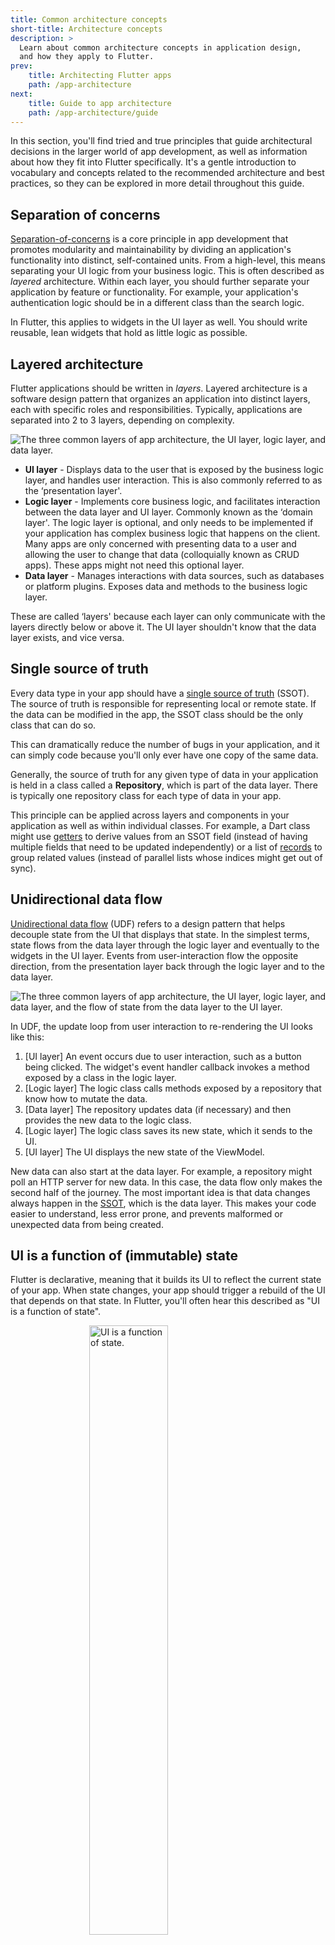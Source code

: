 ```yaml
---
title: Common architecture concepts
short-title: Architecture concepts
description: >
  Learn about common architecture concepts in application design,
  and how they apply to Flutter.
prev:
    title: Architecting Flutter apps
    path: /app-architecture
next:
    title: Guide to app architecture
    path: /app-architecture/guide
---
```


In this section, you'll find tried and true principles that guide architectural
decisions in the larger world of app development, 
as well as information about how they fit into Flutter specifically. 
It's a gentle introduction to vocabulary and concepts related to 
the recommended architecture and best practices, 
so they can be explored in more detail throughout this guide.

## Separation of concerns

[Separation-of-concerns][] is a core principle in app development that 
promotes modularity and maintainability by dividing an application's 
functionality into distinct, self-contained units. From a high-level, 
this means separating your UI logic from your business logic. 
This is often described as *layered* architecture. 
Within each layer, you should further separate your application by
feature or functionality. For example, your application's authentication logic
should be in a different class than the search logic.

In Flutter, this applies to widgets in the UI layer as well. You should write
reusable, lean widgets that hold as little logic as possible.

## Layered architecture

Flutter applications should be written in *layers*. Layered architecture is a
software design pattern that organizes an application into distinct layers, each
with specific roles and responsibilities. Typically, applications are separated
into 2 to 3 layers, depending on complexity.

<img src='/assets/images/docs/app-architecture/common-architecture-concepts/horizontal-layers-with-icons.png' 
alt="The three common layers of app architecture, the UI layer, logic layer,
and data layer.">

* **UI layer** - Displays data to the user that is exposed by the business logic
  layer, and handles user interaction. This is also commonly referred to as the
  ‘presentation layer'.
* **Logic layer** - Implements core business logic, and facilitates interaction
  between the data layer and UI layer. Commonly known as the ‘domain layer'. 
  The logic layer is optional, and only needs to be implemented if your 
  application has complex business logic that happens on the client. 
  Many apps are only concerned with presenting data to a user and 
  allowing the user to change that data (colloquially known as CRUD apps). 
  These apps might not need this optional layer.
* **Data layer** - Manages interactions with data sources, such as databases or
  platform plugins. Exposes data and methods to the business logic layer.

These are called ‘layers' because each layer can only communicate with the
layers directly below or above it. The UI layer shouldn't know that the data
layer exists, and vice versa.

## Single source of truth

Every data type in your app should have a [single source of truth][] (SSOT). 
The source of truth is responsible for representing local or remote state. 
If the data can be modified in the app, 
the SSOT class should be the only class that can do so.

This can dramatically reduce the number of bugs in your application, 
and it can simply code because you'll only ever have one copy of the same data.

Generally, the source of truth for any given type of data in your application is
held in a class called a **Repository**, which is part of the data layer. 
There is typically one repository class for each type of data in your app.

This principle can be applied across layers and components in your application
as well as within individual classes. For example, 
a Dart class might use [getters][] to derive values from an SSOT field 
(instead of having multiple fields that need to be updated independently) 
or a list of [records][] to group related values 
(instead of parallel lists whose indices might get out of sync).

## Unidirectional data flow

[Unidirectional data flow][] (UDF) refers to a design pattern that helps
decouple state from the UI that displays that state. In the simplest terms,
state flows from the data layer through the logic layer and eventually to the
widgets in the UI layer. 
Events from user-interaction flow the opposite direction, 
from the presentation layer back through the logic layer and to the data layer.

<img src='/assets/images/docs/app-architecture/common-architecture-concepts/horizontal-layers-with-UDF.png'
alt="The three common layers of app architecture, the UI layer, logic layer,
and data layer, and the flow of state from the data layer to the UI layer.">

In UDF, the update loop from user interaction to re-rendering the UI looks like
this:

1. [UI layer] An event occurs due to user interaction, such as a button being
   clicked. The widget's event handler callback invokes a method exposed by a
   class in the logic layer.
2. [Logic layer] The logic class calls methods exposed by a repository that
   know how to mutate the data.
3. [Data layer] The repository updates data (if necessary) and then provides the
   new data to the logic class.
4. [Logic layer] The logic class saves its new state, which it sends to the UI.
5. [UI layer] The UI displays the new state of the ViewModel.

New data can also start at the data layer. 
For example, a repository might poll an HTTP server for new data. 
In this case, the data flow only makes the second half of the journey. 
The most important idea is that data changes always happen
in the [SSOT][], which is the data layer. 
This makes your code easier to understand, less error prone, and
prevents malformed or unexpected data from being created.


## UI is a function of (immutable) state

Flutter is declarative,
meaning that it builds its UI to reflect the current state of your app. 
When state changes, 
your app should trigger a rebuild of the UI that depends on that state. 
In Flutter, you'll often hear this described as "UI is a function of state".

<img src='/assets/images/docs/app-architecture/common-architecture-concepts/ui-f-state.png'
style="width:50%; margin:auto; display:block"
alt="UI is a function of state.">

It's crucial that your data drive your UI, and not the other way around. 
Data should be immutable and persistent, 
and views should contain as little logic as possible. 
This minimizes the possibility of data being lost when an app is closed, 
and makes your app more testable and resilient to bugs.

## Extensibility

Each piece of architecture should have a well defined list of inputs and outputs. 
For example, a view model in the logic layer should only 
take in data sources as inputs, such as repositories, 
and should only expose commands and data formatted for views.

Using clean interfaces in this way allows you to swap out 
concrete implementations of your classes without needing to 
change any of the code that consumes the interface.

## Testability

The principles that make software extensible also make software easier to test.
For example, you can test the self-contained logic of a view model by mocking a
repository. 
The view model tests don't require you to mock other parts of your application, 
and you can test your UI logic separate from Flutter widgets themselves.

Your app will also be more flexible. 
It will be straightforward and low risk to add new logic and new UI. 
For example, adding a new view model cannot break any logic 
from the data or business logic layers.

The next section explains the idea of inputs and outputs for any given component
in your application's architecture.

[Separation-of-concerns]: https://en.wikipedia.org/wiki/Separation_of_concerns
[single source of truth]: https://en.wikipedia.org/wiki/Single_source_of_truth
[SSOT]: https://en.wikipedia.org/wiki/Single_source_of_truth
[getters]: {{site.dart-site}}/effective-dart/design#do-use-getters-for-operations-that-conceptually-access-properties
[records]: {{site.dart-site}}/language/records
[Unidirectional data flow]: https://en.wikipedia.org/wiki/Unidirectional_Data_Flow_(computer_science)
